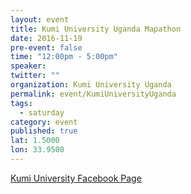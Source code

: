 ```yaml
---
layout: event
title: Kumi University Uganda Mapathon
date: 2016-11-19
pre-event: false
time: "12:00pm - 5:00pm"
speaker: 
twitter: ""
organization: Kumi University Uganda
permalink: event/KumiUniversityUganda
tags: 
  - saturday
category: event
published: true
lat: 1.5000
lon: 33.9500
---
```


[Kumi University Facebook Page](https://www.facebook.com/Kumi-University-Youth-Mappers-Ever-Last-964955310276213/)




